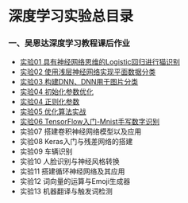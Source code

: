 # 深度学习实验总目录



### 一、吴恩达深度学习教程课后作业

- [实验01 具有神经网络思维的Logistic回归进行猫识别](./deeplearning_ex01.html)
- [实验02 使用浅层神经网络实现平面数据分类](./deeplearning_ex02.html)
- [实验03 构建DNN、DNN用于图片分类](./deeplearning_ex03.html)
- [实验04 初始化参数优化](./deeplearning_ex04.html)
- [实验04 正则化参数](./deeplearning_ex05.html)
- [实验05 优化算法实战](./deeplearning_ex06.html)
- [实验06 TensorFlow入门-Mnist手写数字识别](./deeplearning_ex07.html)
- 实验07 搭建卷积神经网络模型以及应用
- 实验08 Keras入门与残差网络的搭建
- 实验09 车辆识别
- 实验10 人脸识别与神经风格转换
- 实验11 搭建循环神经网络及其应用
- 实验12 词向量的运算与Emoji生成器
- 实验13 机器翻译与触发词检测

